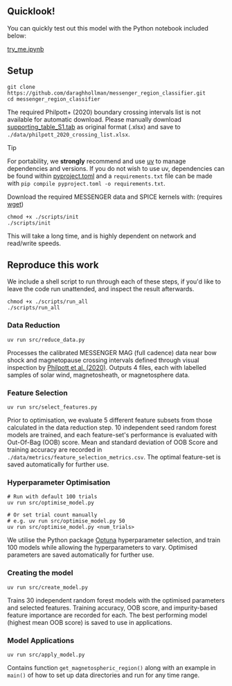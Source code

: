 
## Quicklook!

You can quickly test out this model with the Python notebook included below:

[try_me.ipynb](./examples/try_me.ipynb)

## Setup

```shell
git clone https://github.com/daraghhollman/messenger_region_classifier.git
cd messenger_region_classifier
```

The required Philpott+ (2020) boundary crossing intervals list is not available for automatic download. Please manually download [supporting_table_S1.tab](https://borealisdata.ca/dataset.xhtml?persistentId=doi:10.5683/SP2/1U6FEO) as original format (.xlsx) and save to `./data/philpott_2020_crossing_list.xlsx`.

> [!TIP]
> For portability, we **strongly** recommend and use [uv](https://docs.astral.sh/uv/) to manage dependencies and versions. If you do not wish to use uv, dependencies can be found within [pyproject.toml](./pyproject.toml) and a `requirements.txt` file can be made with `pip compile pyproject.toml -o requirements.txt`.

Download the required MESSENGER data and SPICE kernels with:
(requires [wget](https://www.gnu.org/software/wget/))
```shell
chmod +x ./scripts/init
./scripts/init
```
This will take a long time, and is highly dependent on network and read/write speeds.

## Reproduce this work

We include a shell script to run through each of these steps, if you'd like to leave the code run unattended, and inspect the result afterwards.

```shell
chmod +x ./scripts/run_all
./scripts/run_all
```

### Data Reduction

```shell
uv run src/reduce_data.py
```

Processes the calibrated MESSENGER MAG (full cadence) data near bow shock and magnetopause crossing intervals defined through visual inspection by [Philpott et al. (2020)](https://doi.org/10.1029/2019JA027544). Outputs 4 files, each with labelled samples of solar wind, magnetosheath, or magnetosphere data.

### Feature Selection

```shell
uv run src/select_features.py
```

Prior to optimisation, we evaluate 5 different feature subsets from those calculated in the data reduction step. 10 independent seed random forest models are trained, and each feature-set's performance is evaluated with Out-Of-Bag (OOB) score. Mean and standard deviation of OOB Score and training accuracy are recorded in `./data/metrics/feature_selection_metrics.csv`. The optimal feature-set is saved automatically for further use.

### Hyperparameter Optimisation

```shell
# Run with default 100 trials
uv run src/optimise_model.py

# Or set trial count manually
# e.g. uv run src/optimise_model.py 50
uv run src/optimise_model.py <num_trials>
```

We utilise the Python package [Optuna](https://optuna.org/) hyperparameter selection, and train 100 models while allowing the hyperparameters to vary. Optimised parameters are saved automatically for further use.

### Creating the model

```shell
uv run src/create_model.py
```

Trains 30 independent random forest models with the optimised parameters and selected features. Training accuracy, OOB score, and impurity-based feature importance are recorded for each. The best performing model (highest mean OOB score) is saved to use in applications.


### Model Applications

```shell
uv run src/apply_model.py
```

Contains function `get_magnetospheric_region()` along with an example in `main()` of how to set up data directories and run for any time range.
